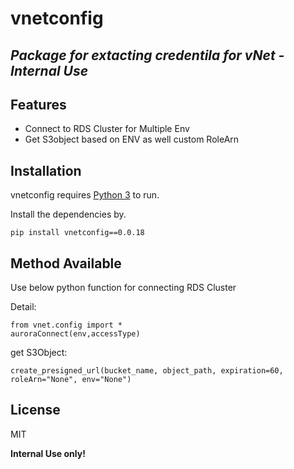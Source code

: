 # vnetconfig
## _Package for extacting credentila for vNet - Internal Use_



## Features

- Connect to RDS Cluster for Multiple Env
- Get S3object based on ENV as well custom RoleArn


## Installation

vnetconfig requires [Python 3](https://www.python.org/download/releases/3.0/)  to run.

Install the dependencies by.

```
pip install vnetconfig==0.0.18
```

## Method Available

Use below python function for connecting RDS Cluster

Detail:

```
from vnet.config import *
auroraConnect(env,accessType)
```

get S3Object:

```
create_presigned_url(bucket_name, object_path, expiration=60, roleArn="None", env="None")
```


## License

MIT

**Internal Use only!**


